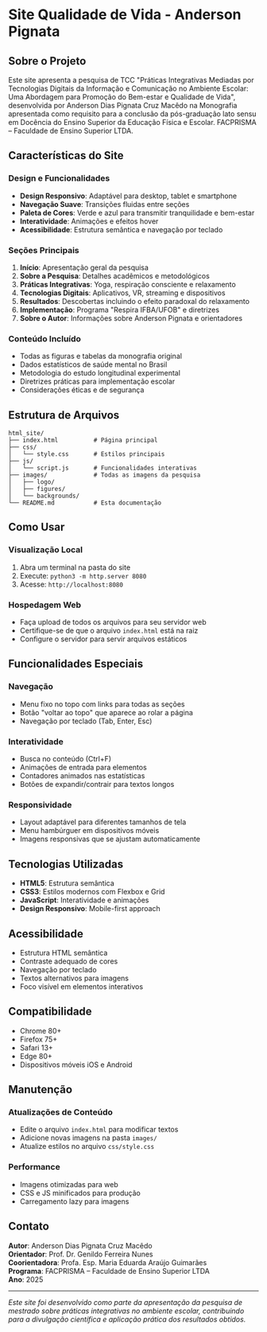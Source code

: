 # Site Qualidade de Vida - Anderson Pignata

## Sobre o Projeto

Este site apresenta a pesquisa de TCC "Práticas Integrativas Mediadas por Tecnologias Digitais da Informação e Comunicação no Ambiente Escolar: Uma Abordagem para Promoção do Bem-estar e Qualidade de Vida", desenvolvida por Anderson Dias Pignata Cruz Macêdo na Monografia apresentada como requisito para a conclusão da pós-graduação lato sensu em Docência do Ensino Superior da Educação Física e Escolar. FACPRISMA – Faculdade de Ensino Superior LTDA.

## Características do Site

### Design e Funcionalidades
- **Design Responsivo**: Adaptável para desktop, tablet e smartphone
- **Navegação Suave**: Transições fluidas entre seções
- **Paleta de Cores**: Verde e azul para transmitir tranquilidade e bem-estar
- **Interatividade**: Animações e efeitos hover
- **Acessibilidade**: Estrutura semântica e navegação por teclado

### Seções Principais
1. **Início**: Apresentação geral da pesquisa
2. **Sobre a Pesquisa**: Detalhes acadêmicos e metodológicos
3. **Práticas Integrativas**: Yoga, respiração consciente e relaxamento
4. **Tecnologias Digitais**: Aplicativos, VR, streaming e dispositivos
5. **Resultados**: Descobertas incluindo o efeito paradoxal do relaxamento
6. **Implementação**: Programa "Respira IFBA/UFOB" e diretrizes
7. **Sobre o Autor**: Informações sobre Anderson Pignata e orientadores

### Conteúdo Incluído
- Todas as figuras e tabelas da monografia original
- Dados estatísticos de saúde mental no Brasil
- Metodologia do estudo longitudinal experimental
- Diretrizes práticas para implementação escolar
- Considerações éticas e de segurança

## Estrutura de Arquivos

```
html_site/
├── index.html          # Página principal
├── css/
│   └── style.css       # Estilos principais
├── js/
│   └── script.js       # Funcionalidades interativas
├── images/             # Todas as imagens da pesquisa
│   ├── logo/
│   ├── figures/
│   └── backgrounds/
└── README.md           # Esta documentação
```

## Como Usar

### Visualização Local
1. Abra um terminal na pasta do site
2. Execute: `python3 -m http.server 8080`
3. Acesse: `http://localhost:8080`

### Hospedagem Web
- Faça upload de todos os arquivos para seu servidor web
- Certifique-se de que o arquivo `index.html` está na raiz
- Configure o servidor para servir arquivos estáticos

## Funcionalidades Especiais

### Navegação
- Menu fixo no topo com links para todas as seções
- Botão "voltar ao topo" que aparece ao rolar a página
- Navegação por teclado (Tab, Enter, Esc)

### Interatividade
- Busca no conteúdo (Ctrl+F)
- Animações de entrada para elementos
- Contadores animados nas estatísticas
- Botões de expandir/contrair para textos longos

### Responsividade
- Layout adaptável para diferentes tamanhos de tela
- Menu hambúrguer em dispositivos móveis
- Imagens responsivas que se ajustam automaticamente

## Tecnologias Utilizadas

- **HTML5**: Estrutura semântica
- **CSS3**: Estilos modernos com Flexbox e Grid
- **JavaScript**: Interatividade e animações
- **Design Responsivo**: Mobile-first approach

## Acessibilidade

- Estrutura HTML semântica
- Contraste adequado de cores
- Navegação por teclado
- Textos alternativos para imagens
- Foco visível em elementos interativos

## Compatibilidade

- Chrome 80+
- Firefox 75+
- Safari 13+
- Edge 80+
- Dispositivos móveis iOS e Android

## Manutenção

### Atualizações de Conteúdo
- Edite o arquivo `index.html` para modificar textos
- Adicione novas imagens na pasta `images/`
- Atualize estilos no arquivo `css/style.css`

### Performance
- Imagens otimizadas para web
- CSS e JS minificados para produção
- Carregamento lazy para imagens

## Contato

**Autor**: Anderson Dias Pignata Cruz Macêdo  
**Orientador**: Prof. Dr. Genildo Ferreira Nunes  
**Coorientadora**: Profa. Esp. Maria Eduarda Araújo Guimarães  
**Programa**: FACPRISMA – Faculdade de Ensino Superior LTDA  
**Ano**: 2025

---

*Este site foi desenvolvido como parte da apresentação da pesquisa de mestrado sobre práticas integrativas no ambiente escolar, contribuindo para a divulgação científica e aplicação prática dos resultados obtidos.*

